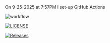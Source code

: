 On 9-25-2025 at 7:57PM I set-up GitHub Actions

![workflow](https://github.com/Tarzo-Vain/devops/actions/workflows/main.yml/badge.svg)

[![LICENSE](https://img.shields.io/github/license/Tarzo-Vain/devops.svg?style=flat-square)](https://github.com/Tarzo-Vain/devops/blob/master/LICENSE)

[![Releases](https://img.shields.io/github/release/Tarzo-Vain/devops/all.svg?style=flat-square)](https://github.com/Tarzo-Vain/devops/releases)